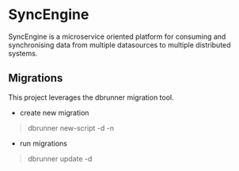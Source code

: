 # SyncEngine

SyncEngine is a microservice oriented platform for consuming and synchronising data from multiple datasources to multiple distributed systems.



## Migrations

This project leverages the dbrunner migration tool.

* create new migration
> dbrunner new-script -d <databasename> -n <nameofscript>

* run migrations
> dbrunner update -d <databasename>